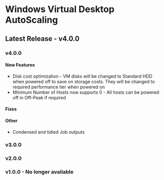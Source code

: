 # Windows Virtual Desktop AutoScaling


## Latest Release - v4.0.0

### v4.0.0
#### New Features
* Disk cost optimization - VM disks will be changed to Standard HDD when powered off to save on storage costs. They will be changed to required performance tier when powered on
* Minimum Number of Hosts now supports 0 - All hosts can be powered off in Off-Peak if required

#### Fixes


#### Other
* Condensed and tidied Job outputs

### v3.0.0

### v2.0.0

### v1.0.0 - No longer available
